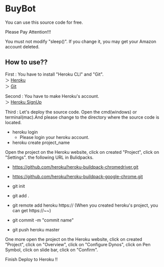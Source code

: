 # BuyBot

You can use this source code for free.  

Please Pay Attention!!!  

You must not modify "sleep()". If you change it, you may get your Amazon account deleted.  

## How to use??

First : You have to install "Heroku CLI" and "Git".  
＞ [Heroku](https://devcenter.heroku.com/ja/articles/heroku-cli)  
＞ [Git](https://gitforwindows.org/)  

Second : You have to make Heroku's account.  
＞ [Heroku SignUp](https://signup.heroku.com/)  

Third : Let's deploy the source code. Open the cmd(windows) or terminal(mac).And please change to the directory where the source code is located.  
- heroku login
  - Please login your heroku account.
- heroku create project_name

Open the project on the Heroku website, click on created "Project", click on "Settings". the following URL in Bulidpacks.  
- https://github.com/heroku/heroku-buildpack-chromedriver.git  
- https://github.com/heroku/heroku-buildpack-google-chrome.git  

- git init
- git add .
- git remote add heroku https:// (When you created heroku's project, you can get https://~~)
- git commit -m "commit name"
- git push heroku master  

One more open the project on the Heroku website, click on created "Project", click on "Overview", click on "Configure Dynos", click on Pen Symbol, click on slide bar, click on "Confirm".  

Finish Deploy to Heroku !!
